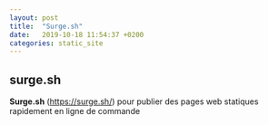 ```yaml
---
layout: post
title:  "Surge.sh"
date:   2019-10-18 11:54:37 +0200
categories: static_site 
---
```

## surge.sh
**Surge.sh** (<https://surge.sh/>) pour publier des pages web statiques rapidement en ligne de commande
